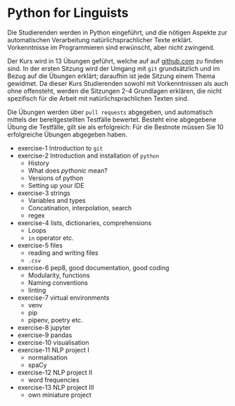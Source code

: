 # Python for Linguists

Die Studierenden werden in Python eingeführt, und die nötigen Aspekte zur automatischen Verarbeitung natürlichsprachlicher Texte erklärt. Vorkenntnisse im Programmieren sind erwünscht, aber nicht zwingend.

Der Kurs wird in 13 Übungen geführt, welche auf auf [github.com](https://github.com/Aequivinius/uibk-python) zu finden sind. In der ersten Sitzung wird der Umgang mit `git` grundsätzlich und im Bezug auf die Übungen erklärt; daraufhin ist jede Sitzung einem Thema gewidmet. Da dieser Kurs Studierenden sowohl mit Vorkenntnissen als auch ohne offensteht, werden die Sitzungen 2-4 Grundlagen erklären, die nicht spezifisch für die Arbeit mit natürlichsprachlichen Texten sind.

Die Übungen werden über `pull requests` abgegeben, und automatisch mittels der bereitgestellten Testfälle bewertet. Besteht eine abgegebene Übung die Testfälle, gilt sie als erfolgreich: Für die Bestnote müssen Sie 10 erfolgreiche Übungen abgegeben haben.

* exercise-1 Introduction to `git` 
* exercise-2 Introduction and installation of `python`
  * History
  * What does *pythonic* mean?
  * Versions of python
  * Setting up your IDE
* exercise-3 strings
  * Variables and types
  * Concatination, interpolation, search
  * regex
* exercise-4 lists, dictionaries, comprehensions
  * Loops
  * `in` operator etc.
* exercise-5 files
  * reading and writing files
  * `.csv`
* exercise-6 pep8, good documentation, good coding
  * Modularity, functions
  * Naming conventions
  * linting
* exercise-7 virtual environments
  * venv
  * pip
  * pipenv, poetry etc.
* exercise-8 jupyter
* exercise-9 pandas
* exercise-10 visualisation
* exercise-11 NLP project I
  * normalisation
  * spaCy
* exercise-12 NLP project II
	* word frequencies
* exercise-13 NLP project III
	* own miniature project
